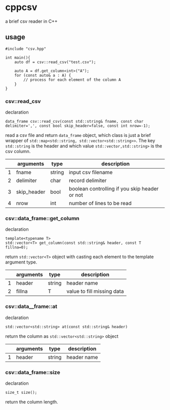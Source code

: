 # cppcsv

a brief csv reader in C++

## usage

```
#include "csv.hpp"

int main(){
    auto df = csv::read_csv("test.csv");

    auto A = df.get_column<int>("A");
    for (const auto& a : A) {
        // process for each element of the column A
    }
}
```

### csv::read_csv

declaration

```
data_frame csv::read_csv(const std::string& fname, const char delimiter=',', const bool skip_header=false, const int nrow=-1);
```
read a csv file and return `data_frame` object, which class is just a brief wrapper of `std::map<std::string, std::vector<std::string>>`.
The key `std::string` is the header and which value `std::vector,std::string>` is the csv column.

|   | arguments      | type   | description                                    |
| - | -------------- | ------ | ---------------------------------------------- |
| 1 | fname          | string | input csv filename                             |
| 2 | delimiter      | char   | record delimiter                               |
| 3 | skip_header    | bool   | boolean controlling if you skip header or not  |
| 4 | nrow           | int    | number of lines to be read                     |

### csv::data_frame::get_column

declaration

```
template<typename T>
std::vector<T> get_column(const std::string& header, const T fillna=0);
```

return `std::vector<T>` object with casting each element to the template argument type.

|   | arguments | type   | description                |
| - | --------- | ------ | ---------------------------|
| 1 | header    | string | header name                |
| 2 | fillna    | T      | value to fill missing data |

### csv::data__frame::at

declaration

```
std::vector<std::string> at(const std::string& header)
```

return the column as `std::vector<std::string>` object

|   | arguments | type   | description                |
| - | --------- | ------ | ---------------------------|
| 1 | header    | string | header name                |

### csv::data_frame::size

declaration

```
size_t size();
```

return the column length.
